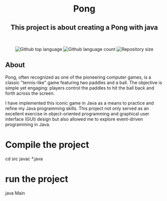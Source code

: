 <h1 align="center">  Pong </h1>

<h2 align="center">This project is about creating a Pong with java</h2>
<br>
<p align="center">
<p align="center">

  <img alt="Github top language" src="https://img.shields.io/github/languages/top/yixin1230/Pong?color=3de069">

  <img alt="Github language count" src="https://img.shields.io/github/languages/count/yixin1230/Pong?color=3de069">

  <img alt="Repository size" src="https://img.shields.io/github/repo-size/yixin1230/Pong?color=3de069">


</p>

## About
Pong, often recognized as one of the pioneering computer games, is a classic "tennis-like" game featuring two paddles and a ball. The objective is simple yet engaging: players control the paddles to hit the ball back and forth across the screen.

I have implemented this iconic game in Java as a means to practice and refine my Java programming skills. This project not only served as an excellent exercise in object-oriented programming and graphical user interface (GUI) design but also allowed me to explore event-driven programming in Java.
# Compile the project
cd src
javac *.java

# run the project
java Main
